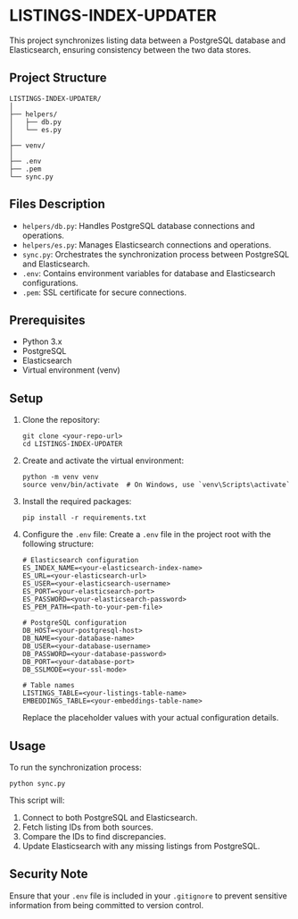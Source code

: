 # LISTINGS-INDEX-UPDATER

This project synchronizes listing data between a PostgreSQL database and Elasticsearch, ensuring consistency between the two data stores.

## Project Structure

```
LISTINGS-INDEX-UPDATER/
│
├── helpers/
│   ├── db.py
│   └── es.py
│
├── venv/
│
├── .env
├── .pem
└── sync.py
```

## Files Description

- `helpers/db.py`: Handles PostgreSQL database connections and operations.
- `helpers/es.py`: Manages Elasticsearch connections and operations.
- `sync.py`: Orchestrates the synchronization process between PostgreSQL and Elasticsearch.
- `.env`: Contains environment variables for database and Elasticsearch configurations.
- `.pem`: SSL certificate for secure connections.

## Prerequisites

- Python 3.x
- PostgreSQL
- Elasticsearch
- Virtual environment (venv)

## Setup

1. Clone the repository:
   ```
   git clone <your-repo-url>
   cd LISTINGS-INDEX-UPDATER
   ```

2. Create and activate the virtual environment:
   ```
   python -m venv venv
   source venv/bin/activate  # On Windows, use `venv\Scripts\activate`
   ```

3. Install the required packages:
   ```
   pip install -r requirements.txt
   ```

4. Configure the `.env` file:
   Create a `.env` file in the project root with the following structure:

   ```
   # Elasticsearch configuration
   ES_INDEX_NAME=<your-elasticsearch-index-name>
   ES_URL=<your-elasticsearch-url>
   ES_USER=<your-elasticsearch-username>
   ES_PORT=<your-elasticsearch-port>
   ES_PASSWORD=<your-elasticsearch-password>
   ES_PEM_PATH=<path-to-your-pem-file>

   # PostgreSQL configuration
   DB_HOST=<your-postgresql-host>
   DB_NAME=<your-database-name>
   DB_USER=<your-database-username>
   DB_PASSWORD=<your-database-password>
   DB_PORT=<your-database-port>
   DB_SSLMODE=<your-ssl-mode>

   # Table names
   LISTINGS_TABLE=<your-listings-table-name>
   EMBEDDINGS_TABLE=<your-embeddings-table-name>
   ```

   Replace the placeholder values with your actual configuration details.

## Usage

To run the synchronization process:

```
python sync.py
```

This script will:
1. Connect to both PostgreSQL and Elasticsearch.
2. Fetch listing IDs from both sources.
3. Compare the IDs to find discrepancies.
4. Update Elasticsearch with any missing listings from PostgreSQL.

## Security Note

Ensure that your `.env` file is included in your `.gitignore` to prevent sensitive information from being committed to version control.